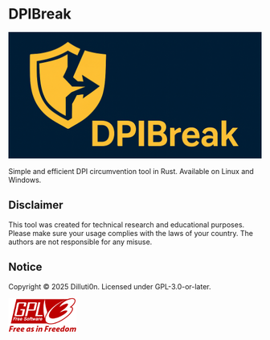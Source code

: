 # DPIBreak
![DPIBreak_logo](./res/logo.png)

Simple and efficient DPI circumvention tool in Rust. Available on
Linux and Windows.

## Disclaimer

This tool was created for technical research and educational purposes.
Please make sure your usage complies with the laws of your country.
The authors are not responsible for any misuse.

## Notice
Copyright © 2025 Dilluti0n. Licensed under GPL-3.0-or-later.

![License-logo](./res/gplv3-with-text-136x68.png)
